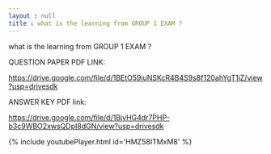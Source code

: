```yaml
---
layout : null
title : what is the learning from GROUP 1 EXAM ?
---
```


what is the learning from GROUP 1 EXAM ?

QUESTION PAPER PDF LINK:

https://drive.google.com/file/d/1BEtO59iuNSKcR4B4S9s8f120ahYgT1iZ/view?usp=drivesdk

ANSWER KEY PDF link:

https://drive.google.com/file/d/1BjvHG4dr7PHP-b3c9WBO2xwsQDpI8dGN/view?usp=drivesdk



{% include youtubePlayer.html id='HMZ58ITMxM8' %}
